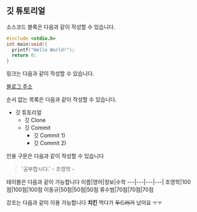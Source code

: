 ## 깃 튜토리얼

소스코드 블록은 다음과 같이 작성할 수 있습니다.

```c
#include <stdio.h>
int main(void){
  printf("Hello World!");
  return 0;
}
```

링크는 다음과 같이 작성할 수 있습니다.

[블로그 주소](https://ndb796.tistory.com/192)

순서 없는 목록은 다음과 같이 작성할 수 있습니다.

* 깃 튜토리얼
  * 깃 Clone
  * 깃 Commit
    * 깃 Commit 1)
    * 깃 Commit 2)
    
인용 구문은 다음과 같이 작성할 수 있습니다
> '공부합시다.' - 조영학 -

테이블은 다음과 같이 가능합니다
이름|영어|정보|수학
---|---|---|---|
조영학|100점|100점|100점
이동규|50점|50점|50점
류수범|70점|70점|70점

강조는 다음과 같이 이용 가능합니다
**치킨** 먹다가 ~~두드러기~~ 났어요 ㅜㅜ
